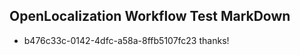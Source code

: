 ## OpenLocalization Workflow Test MarkDown
* b476c33c-0142-4dfc-a58a-8ffb5107fc23 
thanks!<!--HONumber=Mar16_HO2-->
